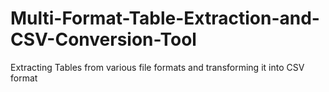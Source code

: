 # Multi-Format-Table-Extraction-and-CSV-Conversion-Tool
Extracting Tables from various file formats and transforming it into CSV format
